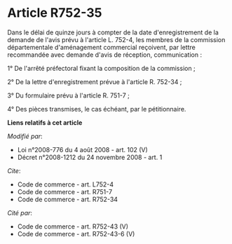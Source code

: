 # Article R752-35

Dans le délai de quinze jours à compter de la date d'enregistrement de la demande de l'avis prévu à l'article L. 752-4, les
membres de la commission départementale d'aménagement commercial reçoivent, par lettre recommandée avec demande d'avis de
réception, communication : 

1° De l'arrêté préfectoral fixant la composition de la commission ; 

2° De la lettre d'enregistrement prévue à l'article R. 752-34 ; 

3° Du formulaire prévu à l'article R. 751-7 ;

4° Des pièces transmises, le cas échéant, par le pétitionnaire.

**Liens relatifs à cet article**

_Modifié par_:

  - Loi n°2008-776 du 4 août 2008 - art. 102 (V)
  - Décret n°2008-1212 du 24 novembre 2008 - art. 1

_Cite_:

  - Code de commerce - art. L752-4
  - Code de commerce - art. R751-7
  - Code de commerce - art. R752-34

_Cité par_:

  - Code de commerce - art. R752-43 (V)
  - Code de commerce - art. R752-43-6 (V)
